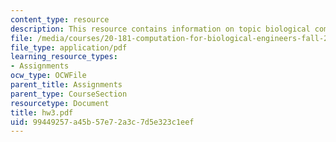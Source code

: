 ```yaml
---
content_type: resource
description: This resource contains information on topic biological computation.
file: /media/courses/20-181-computation-for-biological-engineers-fall-2006/99449257a45b57e72a3c7d5e323c1eef_hw3.pdf
file_type: application/pdf
learning_resource_types:
- Assignments
ocw_type: OCWFile
parent_title: Assignments
parent_type: CourseSection
resourcetype: Document
title: hw3.pdf
uid: 99449257-a45b-57e7-2a3c-7d5e323c1eef
---
```

